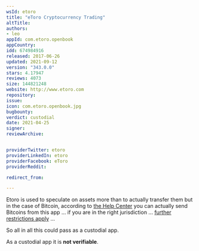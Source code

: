 ```yaml
---
wsId: etoro
title: "eToro Cryptocurrency Trading"
altTitle: 
authors:
- leo
appId: com.etoro.openbook
appCountry: 
idd: 674984916
released: 2017-06-26
updated: 2021-09-12
version: "343.0.0"
stars: 4.17947
reviews: 4073
size: 144821248
website: http://www.etoro.com
repository: 
issue: 
icon: com.etoro.openbook.jpg
bugbounty: 
verdict: custodial
date: 2021-04-25
signer: 
reviewArchive:


providerTwitter: etoro
providerLinkedIn: etoro
providerFacebook: eToro
providerReddit: 

redirect_from:

---
```


Etoro is used to speculate on assets more than to actually transfer them but in
the case of Bitcoin, according to
[the Help Center](https://www.etoro.com/customer-service/help/1422157482/can-i-withdraw-my-cryptocurrencies-from-the-platform/)
you can actually send Bitcoins from this app ... if you are in the right
jurisdiction ...
[further restrictions apply](https://etoro.nanorep.co/widget/widget.html?kb=156763&account=etoro#onloadquestionid=1306615492) ...

So all in all this could pass as a custodial app.

As a custodial app it is **not verifiable**.
